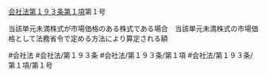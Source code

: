 [会社法第１９３条第１項](会社法＿＿＿＿第１９３条第１項)第１号

当該単元未満株式が市場価格のある株式である場合　当該単元未満株式の市場価格として法務省令で定める方法により算定される額


#会社法
#会社法/第１９３条
#会社法/第１９３条/第１項
#会社法/第１９３条/第１項/第１号
